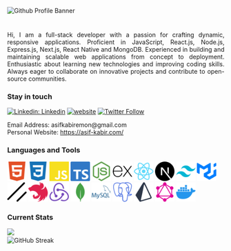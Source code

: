 
![Github Profile Banner](https://github.com/user-attachments/assets/07e08bc4-bc3b-4b96-b942-fc52ee33ec21)



<h1 align="center"></h1>

<p align="justify">
  Hi, I am a full-stack developer with a passion for crafting dynamic, responsive applications. Proficient in JavaScript, React.js, Node.js, Express.js, Next.js, React Native and MongoDB. Experienced in building and maintaining scalable web applications from concept to deployment. Enthusiastic about learning new technologies and improving coding skills. Always eager to collaborate on innovative projects and contribute to open-source communities.
</p>


<h3 align="left">Stay in touch</h3>

[![Linkedin: Linkedin](https://img.shields.io/badge/-Linkedin-blue?style=flat-square&logo=Linkedin&logoColor=white&link=https://www.linkedin.com/in/asif-kabir-emon/)](https://www.linkedin.com/in/asif-kabir-emon/)
[![website](https://img.shields.io/badge/Website-46a2f1.svg?&style=flat-square&logo=Google-Chrome&logoColor=white&link=https://asif-kabir.com/)](https://asif-kabir.com/)
[![Twitter Follow](https://img.shields.io/twitter/follow/misteranmol?label=Follow)](https://x.com/asif_kabir_emon?screen_name=misteranmol)


<p>
  Email Address: asifkabiremon@gmail.com
  <br/>
  Personal Website: <a href="https://asif-kabir.com/" target="_blank">https://asif-kabir.com/</a>
</p>


<h3 align="left">Languages and Tools</h3>

<div align="left">
  <div display="flex" gap="10px">
    <img height="45" width="45" src="Language Icons/html5.svg" title="HTML" />
    <img height="45" width="45" src="Language Icons/css3.svg" title="CSS" />
    <img height="45" width="45" src="Language Icons/javascript.svg" title="JavaScript" />
    <img height="45" width="45" src="Language Icons/typescript.svg" title="TypeScript" />
    <img height="45" width="45" src="Language Icons/nodedotjs.svg" title="Node JS" />
    <img height="45" width="45" src="Language Icons/express.svg" title="Express JS" />
    <img height="45" width="45" src="Language Icons/react.svg" title="React JS" />
    <img height="45" width="45" src="Language Icons/nextdotjs.svg" title="Next JS" />
    <img height="45" width="45" src="Language Icons/tailwindcss.svg" title="Tailwind CSS" />
    <img height="45" width="45" src="Language Icons/mui.svg" title="Material UI" />
    <img height="45" width="45" src="Language Icons/shadcnui.svg" title="Shedcn UI" />
    <img height="45" width="45" src="Language Icons/nestjs.svg" title="Nest JS" />
    <img height="45" width="45" src="Language Icons/redux.svg" title="Redux Toolkit" />
    <img height="45" width="45" src="Language Icons/mongodb.svg" title="MongoDB" />
    <img height="45" width="45" src="Language Icons/mysql.svg" title="MySQL" />
    <img height="45" width="45" src="Language Icons/postgresql.svg" title="PostgreSQL" />
    <img height="45" width="45" src="Language Icons/prisma.svg" title="Prisma" />
    <img height="45" width="45" src="Language Icons/graphql.svg" title="Graphql" />
    <img height="45" width="45" src="Language Icons/docker.svg" title="Docker" />
  </div>
</div>


<h3 align="left">Current Stats</h3>

<p align="left" padding="20px">
  <img src="https://github-readme-stats-ouuan.vercel.app/api?username=asif-kabir-emon&show_icons=true&bg_color=151515&text_color=e7e7e7" />
  <br/>
  <img src="https://streak-stats.demolab.com?user=asif-kabir-emon&theme=dark&mode=weekly&card_width=470" alt="GitHub Streak" />
</p>

